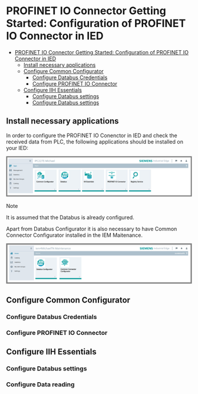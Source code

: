 # PROFINET IO Connector Getting Started: Configuration of PROFINET IO Connector in IED

- [PROFINET IO Connector Getting Started: Configuration of PROFINET IO Connector in IED](#profinet-io-connector-getting-started-configuration-of-profinet-io-connector-in-ied)
  - [Install necessary applications](#install-necessary-applications)
  - [Configure Common Configurator](#configure-common-configurator)
    - [Configure Databus Credentials](#configure-databus-credentials)
    - [Configure PROFINET IO Connector](#configure-profinet-io-connector)
  - [Configure IIH Essentials](#configure-iih-essentials)
    - [Configure Databus settings](#configure-databus-settings)
    - [Configure Databus settings](#configure-data-reading)

## Install necessary applications

In order to configure the PROFINET IO Conenctor in IED and check the received data from PLC, the following applications should be installed on your IED:

![Installed_apps](graphics/Installed_apps.png)

> [!NOTE]  
> It is assumed that the Databus is already configured.

Apart from Databus Configurator it is also necessary to have Common Connector Configurator installed in the IEM Maitenance. 

![Installed_apps_IEM_Maintenance](graphics/Installed_apps_IEM_Maintenance.png)

## Configure Common Configurator

### Configure Databus Credentials

### Configure PROFINET IO Connector

## Configure IIH Essentials

### Configure Databus settings

### Configure Data reading

